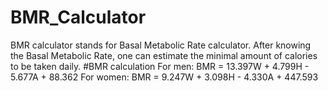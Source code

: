 # BMR_Calculator
BMR calculator stands for Basal Metabolic Rate calculator. After knowing the Basal Metabolic Rate, one can estimate the minimal amount of calories to be taken daily.
#BMR calculation
For men:
BMR = 13.397W + 4.799H - 5.677A + 88.362
For women:
BMR = 9.247W + 3.098H - 4.330A + 447.593
